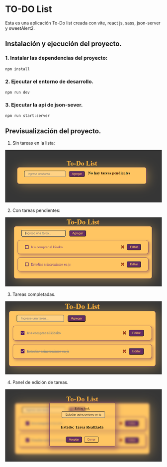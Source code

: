 # TO-DO List

Esta es una aplicación To-Do list creada con vite, react js, sass, json-server y sweetAlert2.

## Instalación y ejecución del proyecto.

### 1. Instalar las dependencias del proyecto:

```
npm install
```

### 2. Ejecutar el entorno de desarrollo.

```
npm run dev
```

### 3. Ejecutar la api de json-sever.

```
npm run start:server
```

## Previsualización del proyecto.

1. Sin tareas en la lista:

![Alt preview](./public/preview.PNG)

2. Con tareas pendientes:

![Alt tasks](./public/tareas.PNG)

3. Tareas completadas.

![Alt Completado](./public/completado.PNG)

4. Panel de edición de tareas.

![Alt panel de edición](./public/edicion.PNG)
